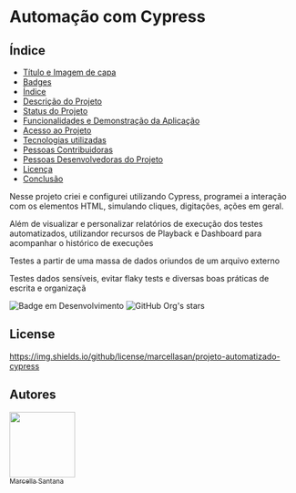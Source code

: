 # Automação com Cypress

## Índice 

* [Título e Imagem de capa](#Título-e-Imagem-de-capa)
* [Badges](#badges)
* [Índice](#índice)
* [Descrição do Projeto](#descrição-do-projeto)
* [Status do Projeto](#status-do-Projeto)
* [Funcionalidades e Demonstração da Aplicação](#funcionalidades-e-demonstração-da-aplicação)
* [Acesso ao Projeto](#acesso-ao-projeto)
* [Tecnologias utilizadas](#tecnologias-utilizadas)
* [Pessoas Contribuidoras](#pessoas-contribuidoras)
* [Pessoas Desenvolvedoras do Projeto](#pessoas-desenvolvedoras)
* [Licença](#licença)
* [Conclusão](#conclusão)

<p>Nesse projeto criei e configurei utilizando Cypress, programei a interação com os elementos HTML, simulando cliques, digitações, ações em geral.

Além de visualizar e personalizar relatórios de execução dos testes automatizados, utilizandor recursos de Playback e Dashboard para acompanhar o histórico de execuções

Testes a partir de uma massa de dados oriundos de um arquivo externo

Testes dados sensíveis, evitar flaky tests e diversas boas práticas de escrita e organizaçã</p>

![Badge em Desenvolvimento](http://img.shields.io/static/v1?label=STATUS&message=EM%20DESENVOLVIMENTO&color=GREEN&style=for-the-badge)
![GitHub Org's stars](https://img.shields.io/github/stars/camilafernanda?style=social)

## License
https://img.shields.io/github/license/marcellasan/projeto-automatizado-cypress

## Autores

[<img src="https://avatars.githubusercontent.com/u/102002212?s=96&v=4" width=115><br><sub>Marcella Santana</sub>](https://github.com/marcellasan) 


